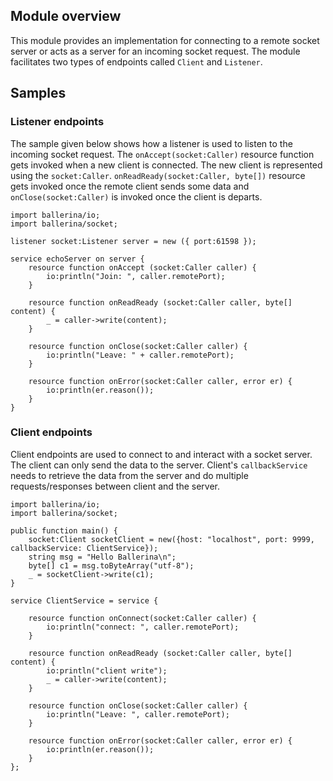 ## Module overview
This module provides an implementation for connecting to a remote socket server or acts as a server for an incoming socket request. The module facilitates two types of endpoints called `Client` and `Listener`.
## Samples
### Listener endpoints
The sample given below shows how a listener is used to listen to the incoming socket request. The `onAccept(socket:Caller)` resource function gets invoked when a new client is connected. The new client is represented using the `socket:Caller`.
`onReadReady(socket:Caller, byte[])` resource gets invoked once the remote client sends some data and `onClose(socket:Caller)` is invoked once the client is departs. 
```ballerina
import ballerina/io;
import ballerina/socket;

listener socket:Listener server = new ({ port:61598 });

service echoServer on server {
    resource function onAccept (socket:Caller caller) {
        io:println("Join: ", caller.remotePort);
    }

    resource function onReadReady (socket:Caller caller, byte[] content) {
        _ = caller->write(content);
    }

    resource function onClose(socket:Caller caller) {
        io:println("Leave: " + caller.remotePort);
    }

    resource function onError(socket:Caller caller, error er) {
        io:println(er.reason());
    }
}
```
### Client endpoints
Client endpoints are used to connect to and interact with a socket server. The client can only send the data to the server. Client's `callbackService` needs to retrieve the data from the server and do multiple requests/responses between client and the server.
```ballerina
import ballerina/io;
import ballerina/socket;

public function main() {
    socket:Client socketClient = new({host: "localhost", port: 9999, callbackService: ClientService});
    string msg = "Hello Ballerina\n";
    byte[] c1 = msg.toByteArray("utf-8");
    _ = socketClient->write(c1);
}

service ClientService = service {

    resource function onConnect(socket:Caller caller) {
        io:println("connect: ", caller.remotePort);
    }
    
    resource function onReadReady (socket:Caller caller, byte[] content) {
        io:println("client write");	
        _ = caller->write(content);		
    }
    
    resource function onClose(socket:Caller caller) {
        io:println("Leave: ", caller.remotePort);
    }
    
    resource function onError(socket:Caller caller, error er) {
        io:println(er.reason());
    }
};
```
